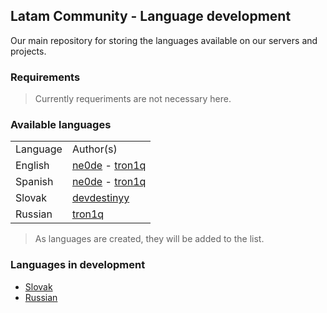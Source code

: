 ## Latam Community - Language development
Our main repository for storing the languages ​​available on our servers and projects.

### Requirements
> Currently requeriments are not necessary here.

### Available languages
<table>
    <tr>
        <td>Language</td>
        <td>Author(s)</td>
    </tr>
    <tr>
        <td>English</td>
        <td>
            <a href="https://github.com/manucabral">ne0de</a> -
            <a href="https://github.com/larayavrs">tron1q</a>
        </td>
    </tr>
    <tr>
        <td>Spanish</td>
        <td>
            <a href="https://github.com/manucabral">ne0de</a> -
            <a href="https://github.com/larayavrs">tron1q</a>
        </td>
    </tr>
        <tr>
        <td>Slovak</td>
        <td>
            <a href="https://github.com/devdestinyy">devdestinyy</a>
        </td>
    </tr>
        </tr>
        <tr>
        <td>Russian</td>
        <td>
            <a href="https://github.com/larayavrs">tron1q</a>
        </td>
    </tr>
</table>

> As languages ​​are created, they will be added to the list.

### Languages in development
- [Slovak](#)
- [Russian](#)